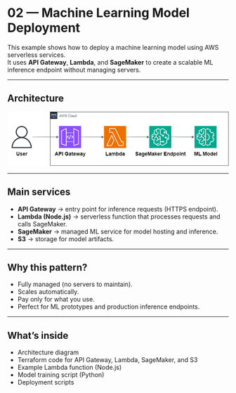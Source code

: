 # 02 — Machine Learning Model Deployment

This example shows how to deploy a machine learning model using AWS serverless services.  
It uses **API Gateway**, **Lambda**, and **SageMaker** to create a scalable ML inference endpoint without managing servers.

---

## Architecture

![Architecture Diagram](diagram/aws-ml-model-deployment.png)

---

## Main services

- **API Gateway** → entry point for inference requests (HTTPS endpoint).
- **Lambda (Node.js)** → serverless function that processes requests and calls SageMaker.
- **SageMaker** → managed ML service for model hosting and inference.
- **S3** → storage for model artifacts.

---

## Why this pattern?

- Fully managed (no servers to maintain).
- Scales automatically.
- Pay only for what you use.
- Perfect for ML prototypes and production inference endpoints.

---

## What’s inside

- Architecture diagram
- Terraform code for API Gateway, Lambda, SageMaker, and S3
- Example Lambda function (Node.js)
- Model training script (Python)
- Deployment scripts
